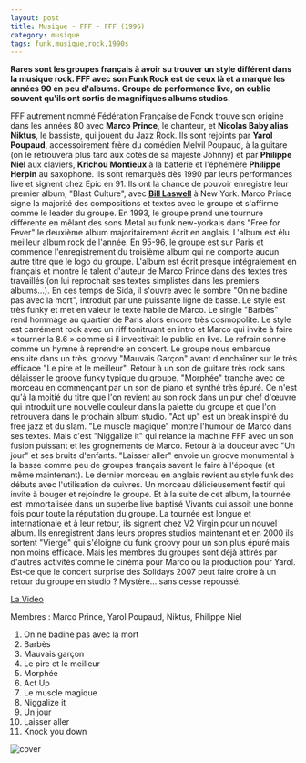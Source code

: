 ```yaml
---
layout: post
title: Musique - FFF - FFF (1996)
category: musique
tags: funk,musique,rock,1990s
---
```


**Rares sont les groupes français à avoir su trouver un style différent dans la musique rock. FFF avec son Funk Rock est de ceux là et a marqué les années 90 en peu d'albums. Groupe de performance live, on oublie souvent qu'ils ont sortis de magnifiques albums studios.**

FFF autrement nommé Fédération Française de Fonck trouve son origine dans les années 80 avec **Marco Prince**, le chanteur, et **Nicolas Baby alias Niktus**, le bassiste, qui jouent du Jazz Rock. Ils sont rejoints par **Yarol Poupaud**, accessoirement frère du comédien Melvil Poupaud, à la guitare (on le retrouvera plus tard aux cotés de sa majesté Johnny) et par **Philippe Niel** aux claviers, **Krichou Montieux** à la batterie et l'éphémère **Philippe Herpin** au saxophone. Ils sont remarqués dès 1990 par leurs performances live et signent chez Epic en 91. Ils ont la chance de pouvoir enregistré leur premier album, "Blast Culture", avec <a href="https://fr.wikipedia.org/wiki/Bill_Laswell">**Bill Laswell**</a> à New York. Marco Prince signe la majorité des compositions et textes avec le groupe et s'affirme comme le leader du groupe. En 1993, le groupe prend une tournure différente en mêlant des sons Metal au funk new-yorkais dans "Free for Fever" le deuxième album majoritairement écrit en anglais. L'album est élu meilleur album rock de l'année. En 95-96, le groupe est sur Paris et commence l'enregistrement du troisième album qui ne comporte aucun autre titre que le logo du groupe.
L'album est écrit presque intégralement en français et montre le talent d'auteur de Marco Prince dans des textes très travaillés (on lui reprochait ses textes simplistes dans les premiers albums...). En ces temps de Sida, il s'ouvre avec le sombre "On ne badine pas avec la mort", introduit par une puissante ligne de basse. Le style est très funky et met en valeur le texte habile de Marco. Le single "Barbès" rend hommage au quartier de Paris alors encore très cosmopolite. Le style est carrément rock avec un riff tonitruant en intro et Marco qui invite à faire « tourner la 8.6 » comme si il invectivait le public en live. Le refrain sonne comme un hymne à reprendre en concert. Le groupe nous embarque ensuite dans un très  groovy "Mauvais Garçon" avant d'enchaîner sur le très efficace "Le pire et le meilleur". Retour à un son de guitare très rock sans délaisser le groove funky typique du groupe. "Morphée" tranche avec ce morceau en commençant par un son de piano et synthé très épuré. Ce n'est qu'à la moitié du titre que l'on revient au son rock dans un pur chef d'œuvre qui introduit une nouvelle couleur dans la palette du groupe et que l'on retrouvera dans le prochain album studio. "Act up" est un break inspiré du free jazz et du slam. "Le muscle magique" montre l'humour de Marco dans ses textes. Mais c'est "Niggalize it" qui relance la machine FFF avec un son fusion puissant et les grognements de Marco. Retour à la douceur avec "Un jour" et ses bruits d'enfants. "Laisser aller" envoie un groove monumental à la basse comme peu de groupes français savent le faire à l'époque (et même maintenant). Le dernier morceau en anglais revient au style funk des débuts avec l'utilisation de cuivres. Un morceau délicieusement festif qui invite à bouger et rejoindre le groupe.
Et à la suite de cet album, la tournée est immortalisée dans un superbe live baptisé Vivants qui assoit une bonne fois pour toute la réputation du groupe. La tournée est longue et internationale et à leur retour, ils signent chez V2 Virgin pour un nouvel album. Ils enregistrent dans leurs propres studios maintenant et en 2000 ils sortent "Vierge" qui s'éloigne du funk groovy pour un son plus épuré mais non moins efficace. Mais les membres du groupes sont déjà attirés par d'autres activités comme le cinéma pour Marco ou la production pour Yarol. Est-ce que le concert surprise des Solidays 2007 peut faire croire à un retour du groupe en studio ? Mystère… sans cesse repoussé.

[La Video](youtube=https://www.youtube.com/watch?v=vlyk0KToHWg)

Membres : Marco Prince, Yarol Poupaud, Niktus, Philippe Niel

1. On ne badine pas avec la mort 
2. Barbès 
3. Mauvais garçon 
4. Le pire et le meilleur 
5. Morphée 
6. Act Up 
7. Le muscle magique 
8. Niggalize it 
9. Un jour 
10. Laisser aller 
11. Knock you down

![cover](http://chez.files.wordpress.com/2014/11/fff.jpg)



